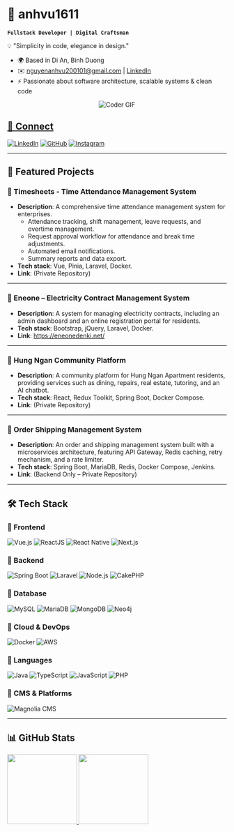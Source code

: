 # 🚀 anhvu1611  

**`Fullstack Developer | Digital Craftsman`**  

💡 "Simplicity in code, elegance in design."  

- 🌍 Based in Di An, Binh Duong  
- ✉️ [nguyenanhvu200101@gmail.com](mailto:nguyenanhvu200101@gmail.com) | [LinkedIn](https://www.linkedin.com/in/anh-vu-122a7b320/)  
- ⚡ Passionate about software architecture, scalable systems & clean code  

<div align="center" dir="auto">
  <animated-image data-catalyst="" style="width: 500px;"><a target="_blank" rel="noopener noreferrer nofollow" href="https://camo.githubusercontent.com/d1e9733ec79822bcadf8b9a1035840ee511e2f022fe9f652cc163db23dc171d3/68747470733a2f2f6d656469612e67697068792e636f6d2f6d656469612f53576f536b4e36447854737a71494b4571762f67697068792e676966" data-target="animated-image.originalLink"><img src="https://camo.githubusercontent.com/d1e9733ec79822bcadf8b9a1035840ee511e2f022fe9f652cc163db23dc171d3/68747470733a2f2f6d656469612e67697068792e636f6d2f6d656469612f53576f536b4e36447854737a71494b4571762f67697068792e676966" alt="Coder GIF" data-canonical-src="https://media.giphy.com/media/SWoSkN6DxTszqIKEqv/giphy.gif" style="max-width: 100%; display: inline-block;" data-target="animated-image.originalImage"></a>
      <span class="AnimatedImagePlayer" data-target="animated-image.player" hidden="">
        <a data-target="animated-image.replacedLink" class="AnimatedImagePlayer-images" href="https://camo.githubusercontent.com/d1e9733ec79822bcadf8b9a1035840ee511e2f022fe9f652cc163db23dc171d3/68747470733a2f2f6d656469612e67697068792e636f6d2f6d656469612f53576f536b4e36447854737a71494b4571762f67697068792e676966" target="_blank">
        </div>
          
## 🔗 Connect
[![LinkedIn](https://img.shields.io/badge/LinkedIn-Profile-0A66C2?style=for-the-badge&logo=linkedin&logoColor=white)](https://www.linkedin.com/in/anh-vu-122a7b320/)
[![GitHub](https://img.shields.io/badge/GitHub-Profile-181717?style=for-the-badge&logo=github&logoColor=white)](https://github.com/anhvu1611)
[![Instagram](https://img.shields.io/badge/Instagram-%40ahn.vu__-E4405F?style=for-the-badge&logo=instagram&logoColor=white)](https://www.instagram.com/ahn.vu_/)

---

## 🚀 Featured Projects  

### 🌟 Timesheets - Time Attendance Management System  
- **Description**: A comprehensive time attendance management system for enterprises.  
  - Attendance tracking, shift management, leave requests, and overtime management.  
  - Request approval workflow for attendance and break time adjustments.  
  - Automated email notifications.  
  - Summary reports and data export.  
- **Tech stack**: Vue, Pinia, Laravel, Docker.  
- **Link**: (Private Repository)  

---

### 🔹 Eneone – Electricity Contract Management System  
- **Description**: A system for managing electricity contracts, including an admin dashboard and an online registration portal for residents.  
- **Tech stack**: Bootstrap, jQuery, Laravel, Docker.  
- **Link**: https://eneonedenki.net/  

---

### 🔹 Hung Ngan Community Platform  
- **Description**: A community platform for Hung Ngan Apartment residents, providing services such as dining, repairs, real estate, tutoring, and an AI chatbot.  
- **Tech stack**: React, Redux Toolkit, Spring Boot, Docker Compose.  
- **Link**: (Private Repository)  

---

### 🔹 Order Shipping Management System  
- **Description**: An order and shipping management system built with a microservices architecture, featuring API Gateway, Redis caching, retry mechanism, and a rate limiter.  
- **Tech stack**: Spring Boot, MariaDB, Redis, Docker Compose, Jenkins.  
- **Link**: (Backend Only – Private Repository)  

---

## 🛠️ Tech Stack  

### 🔹 Frontend  
![Vue.js](https://img.shields.io/badge/Vue.js-35495E?style=for-the-badge&logo=vue.js&logoColor=4FC08D)
![ReactJS](https://img.shields.io/badge/ReactJS-20232A?style=for-the-badge&logo=react&logoColor=61DAFB) 
![React Native](https://img.shields.io/badge/React_Native-20232A?style=for-the-badge&logo=react&logoColor=61DAFB)
![Next.js](https://img.shields.io/badge/Next.js-000000?style=for-the-badge&logo=next.js&logoColor=white)

### 🔹 Backend  
![Spring Boot](https://img.shields.io/badge/Spring_Boot-6DB33F?style=for-the-badge&logo=springboot&logoColor=white)
![Laravel](https://img.shields.io/badge/Laravel-FF2D20?style=for-the-badge&logo=laravel&logoColor=white)
![Node.js](https://img.shields.io/badge/Node.js-339933?style=for-the-badge&logo=node.js&logoColor=white)
![CakePHP](https://img.shields.io/badge/CakePHP-D33C43?style=for-the-badge&logo=cakephp&logoColor=white)

### 🔹 Database  
![MySQL](https://img.shields.io/badge/MySQL-4479A1?style=for-the-badge&logo=mysql&logoColor=white)
![MariaDB](https://img.shields.io/badge/MariaDB-003545?style=for-the-badge&logo=mariadb&logoColor=white)
![MongoDB](https://img.shields.io/badge/MongoDB-47A248?style=for-the-badge&logo=mongodb&logoColor=white)
![Neo4j](https://img.shields.io/badge/Neo4j-008CC1?style=for-the-badge&logo=neo4j&logoColor=white)

### 🔹 Cloud & DevOps  
![Docker](https://img.shields.io/badge/Docker-2496ED?style=for-the-badge&logo=docker&logoColor=white)
![AWS](https://img.shields.io/badge/AWS-232F3E?style=for-the-badge&logo=amazonaws&logoColor=white)

### 🔹 Languages  
![Java](https://img.shields.io/badge/Java-007396?style=for-the-badge&logo=openjdk&logoColor=white)
![TypeScript](https://img.shields.io/badge/TypeScript-3178C6?style=for-the-badge&logo=typescript&logoColor=white)
![JavaScript](https://img.shields.io/badge/JavaScript-F7DF1E?style=for-the-badge&logo=javascript&logoColor=black)
![PHP](https://img.shields.io/badge/PHP-7F52FF?style=for-the-badge&logo=php&logoColor=white)

### 🔹 CMS & Platforms
![Magnolia CMS](https://img.shields.io/badge/Magnolia_CMS-005F34?style=for-the-badge&logo=magnolia&logoColor=white)

---

## 📊 GitHub Stats
<a href="https://github.com/anhvu1611">
  <img src="https://github-readme-stats.vercel.app/api?username=anhvu1611&show_icons=true&hide=issues&count_private=true&title_color=10b981&text_color=ffffff&icon_color=facc15&bg_color=1c1917&hide_border=true" height="160"/>
</a>
<a href="https://github.com/anhvu1611">
  <img src="https://github-readme-streak-stats.herokuapp.com/?user=anhvu1611&stroke=ffffff&background=1c1917&ring=10b981&fire=10b981&currStreakNum=ffffff&currStreakLabel=10b981&sideNums=ffffff&sideLabels=ffffff&dates=ffffff&hide_border=true" height="160"/>
</a>
